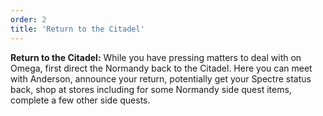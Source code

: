 ```yaml
---
order: 2
title: 'Return to the Citadel'
---
```


**Return to the Citadel:**
While you have pressing matters to deal with on Omega, first direct the Normandy back to the Citadel. Here you can meet with Anderson, announce your return, potentially get your Spectre status back, shop at stores including for some Normandy side quest items, complete a few other side quests.
